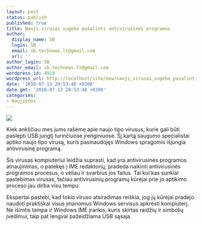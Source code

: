 ```yaml
---
layout: post
status: publish
published: true
title: Nauji virusai sugeba pašalinti antivirusines programas
author:
  display_name: SB
  login: SB
  email: sb.technews.lt@gmail.com
  url: ''
author_login: SB
author_email: sb.technews.lt@gmail.com
wordpress_id: 4918
wordpress_url: http://localhost/site/new/nauji_virusai_sugeba_pasalinti_antivirusines_programas/
date: '2010-07-13 20:53:48 +0300'
date_gmt: '2010-07-13 20:53:48 +0300'
categories:
- Naujienos
---
```

<div class="imgright"><img src="http://t2.gstatic.com/images?q=tbn:038-6eYHFEwe3M:http://www.chandra.ac.th/office/ict/project/3G%2520Technology/images/virus/computer-virus.jpg"  /></div>
<p>Kiek ankščiau mes jums rašėme apie naujo tipo virusus, kurie gali būti paslėpti USB jungtį turinčiuose įrenginiuose. Šį kartą saugumo specialistai aptiko naujo tipo virusą, kuris pasinaudojęs Windows spragomis išjungia antivirusinę programą.</p>
<p>Šis virusas kompiuteriui leidžia suprasti, kad yra antivirusinės programos atnaujinimas, o patekęs į IME redaktorių, pradeda naikinti antivirusinės programos procesus, o vėliau ir svarbius jos failus. Tai kol kas sunkiai pastebimas virusas, tačiau antivirusinių programų kūrėjai prie jo aptikimo proceso jau dirba visu tempu.</p>
<p>Ekspertai pastebi, kad tokio viruso atsiradimas reiškia, jog jų kūrėjai pradėjo naudoti praktiškai visus įmanomus Windows servisus apkrėsti kompiuterį. Ne išimtis tampa ir Windows IME įrankis, kuris skirtas raidžių ir simbolių įvedimui, taip pat lengvai pažeidžiama USB sąsaja.<br /></p>
